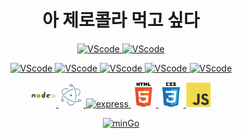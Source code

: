 <h1 align="center">아 제로콜라 먹고 싶다</h2>

<p align="center">
  
  <a href="https://code.visualstudio.com/" target="_blank">
  <img src="https://cdn.discordapp.com/attachments/807077862880444456/884032015106732052/1024px-Visual_Studio_Code_1.png" alt="VScode" width="80" height="80"/>
  </a>
  
  <a href="https://code.visualstudio.com/" target="_blank">
  <img src="https://cdn.discordapp.com/attachments/807077862880444456/884032065220276274/256px-Visual_Studio_Code_Insiders_1.png" alt="VScode" width="80" height="80"/>
  </a>
  
</p>

<p align="center">
  
  <a href="https://code.visualstudio.com/" target="_blank">
    <img src="https://cdn.discordapp.com/attachments/807077862880444456/884032294103445524/synthwave_option_3.png" alt="VScode" width="80" height="80"/>
  </a>
  
  <a href="https://code.visualstudio.com/" target="_blank">
    <img src="https://cdn.discordapp.com/attachments/807077862880444456/884032253720690698/dracula_option_3.png" alt="VScode" width="80" height="80"/>
  </a>
    
  <a href="https://code.visualstudio.com/" target="_blank">
    <img src="https://cdn.discordapp.com/attachments/807077862880444456/884032323648110612/synthwave_option_4.png" alt="VScode" width="80" height="80"/>
  </a>
    
  <a href="https://code.visualstudio.com/" target="_blank">
    <img src="https://cdn.discordapp.com/attachments/807077862880444456/884032443370319912/default_insider_dark.png" alt="VScode" width="80" height="80"/>
  </a>
    
  <a href="https://code.visualstudio.com/" target="_blank">
    <img src="https://cdn.discordapp.com/attachments/807077862880444456/884032347656306698/dracula_option_4.png" alt="VScode" width="80" height="80"/>
  </a>
  
</p>

<p align="center">
  
  <a href="https://nodejs.org" target="_blank">
    <img src="https://raw.githubusercontent.com/devicons/devicon/master/icons/nodejs/nodejs-original-wordmark.svg" alt="nodejs" width="40" height="40"/>
  </a>
  
  <a href="https://www.electronjs.org" target="_blank">
    <img src="https://raw.githubusercontent.com/devicons/devicon/master/icons/electron/electron-original.svg" alt="electron" width="40" height="40"/>
  </a>
  
  <a href="https://expressjs.com" target="_blank">
    <img src="https://cdn.discordapp.com/attachments/807077862880444456/884030383040102410/vfndfnvlie.png" alt="express" width="40" height="40"/>
  </a>
  
  <a href="https://www.w3schools.com/" target="_blank">
    <img src="https://raw.githubusercontent.com/devicons/devicon/master/icons/html5/html5-original-wordmark.svg" alt="html5" width="40" height="40"/>
  </a>
    
  <a href="https://www.w3schools.com/" target="_blank">
    <img src="https://raw.githubusercontent.com/devicons/devicon/master/icons/css3/css3-original-wordmark.svg" alt="css3" width="40" height="40"/>
  </a>
  
  <a href="https://www.w3schools.com/" target="_blank">
    <img src="https://raw.githubusercontent.com/devicons/devicon/master/icons/javascript/javascript-original.svg" alt="javascript" width="40" height="40"/>
  </a>

</p>

<p align="center">
  
  <a href="https://www.buymeacoffee.com/minGo">
    <img src="https://cdn.buymeacoffee.com/buttons/v2/default-yellow.png" height="50" width="210" alt="minGo" />
  </a>
  
</p>
